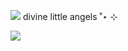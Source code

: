 
![](https://komarev.com/ghpvc/?username=edtroject&color=8CA5BF) 
divine little angels ‎˚⋆ ⊹


![](https://cdn.discordapp.com/attachments/379127701015101451/1262612268986798090/Untitled93_20240716112951.png?ex=66973acf&is=6695e94f&hm=5f0780a1b18e1dd44e0e22a64da6760101e7872bfe4d3d920f2c7fda1834839b&)

